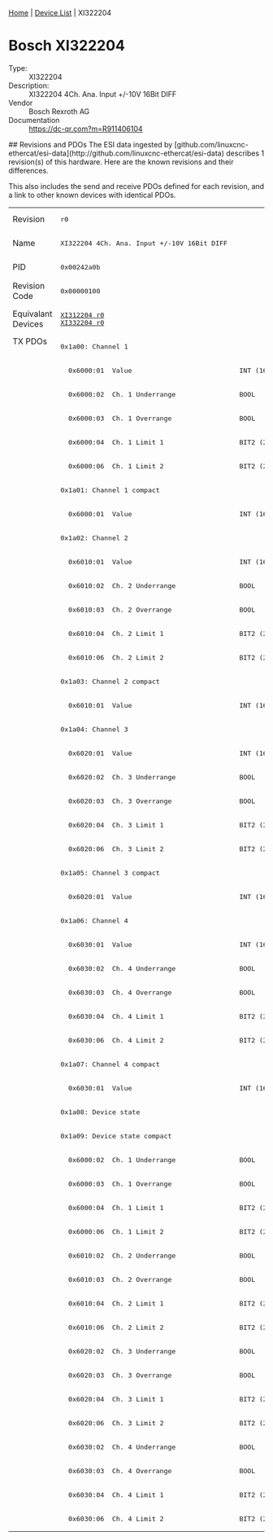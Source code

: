 <div class="nav"><a href="/esi-data">Home</a> | <a href="/esi-data/devices">Device List</a> | XI322204</div>

#  Bosch XI322204

<dl>
  <dt>Type:</dt><dd>XI322204</dd>
  <dt>Description:</dt><dd>XI322204 4Ch. Ana. Input +/-10V 16Bit DIFF</dd>
  <dt>Vendor</dt><dd>Bosch Rexroth AG</dd>
  <dt>Documentation</dt><dd><a href="https://dc-qr.com?m=R911406104">https://dc-qr.com?m=R911406104</a></dd>
</dl>
## Revisions and PDOs
The ESI data ingested by [github.com/linuxcnc-ethercat/esi-data](http://github.com/linuxcnc-ethercat/esi-data) describes 1 revision(s) of this hardware.  Here are the known revisions and their differences.

This also includes the send and receive PDOs defined for each revision, and a link to other known devices with identical PDOs.

<table>
<tr >
<td class="first">Revision</td>
<td ><pre>r0</pre></td>
</tr>
<tr >
<td class="first">Name</td>
<td ><pre>XI322204 4Ch. Ana. Input +/-10V 16Bit DIFF</pre></td>
</tr>
<tr >
<td class="first">PID</td>
<td ><pre>0x00242a0b</pre></td>
</tr>
<tr >
<td class="first">Revision Code</td>
<td ><pre>0x00000100</pre></td>
</tr>
<tr >
<td class="first">Equivalant Devices</td>
<td ><pre><a href="XI312204">XI312204 r0</a><br/><a href="XI332204">XI332204 r0</a></pre></td>
</tr>
<tr class="txpdo pdosection">
<td class="first" rowspan=50 valign=top>TX PDOs</td>
<td><pre>0x1a00: Channel 1</pre></td>
<td></td>
</tr>
<tr class="txpdo">
<td ><pre>  0x6000:01  Value                           INT (16 bits)</pre></td>
</tr>
<tr class="txpdo">
<td ><pre>  0x6000:02  Ch. 1 Underrange                BOOL</pre></td>
</tr>
<tr class="txpdo">
<td ><pre>  0x6000:03  Ch. 1 Overrange                 BOOL</pre></td>
</tr>
<tr class="txpdo">
<td ><pre>  0x6000:04  Ch. 1 Limit 1                   BIT2 (2 bits)</pre></td>
</tr>
<tr class="txpdo">
<td ><pre>  0x6000:06  Ch. 1 Limit 2                   BIT2 (2 bits)</pre></td>
</tr>
<tr class="txpdo pdosection">
<td ><pre>0x1a01: Channel 1 compact</pre></td>
</tr>
<tr class="txpdo">
<td ><pre>  0x6000:01  Value                           INT (16 bits)</pre></td>
</tr>
<tr class="txpdo pdosection">
<td ><pre>0x1a02: Channel 2</pre></td>
</tr>
<tr class="txpdo">
<td ><pre>  0x6010:01  Value                           INT (16 bits)</pre></td>
</tr>
<tr class="txpdo">
<td ><pre>  0x6010:02  Ch. 2 Underrange                BOOL</pre></td>
</tr>
<tr class="txpdo">
<td ><pre>  0x6010:03  Ch. 2 Overrange                 BOOL</pre></td>
</tr>
<tr class="txpdo">
<td ><pre>  0x6010:04  Ch. 2 Limit 1                   BIT2 (2 bits)</pre></td>
</tr>
<tr class="txpdo">
<td ><pre>  0x6010:06  Ch. 2 Limit 2                   BIT2 (2 bits)</pre></td>
</tr>
<tr class="txpdo pdosection">
<td ><pre>0x1a03: Channel 2 compact</pre></td>
</tr>
<tr class="txpdo">
<td ><pre>  0x6010:01  Value                           INT (16 bits)</pre></td>
</tr>
<tr class="txpdo pdosection">
<td ><pre>0x1a04: Channel 3</pre></td>
</tr>
<tr class="txpdo">
<td ><pre>  0x6020:01  Value                           INT (16 bits)</pre></td>
</tr>
<tr class="txpdo">
<td ><pre>  0x6020:02  Ch. 3 Underrange                BOOL</pre></td>
</tr>
<tr class="txpdo">
<td ><pre>  0x6020:03  Ch. 3 Overrange                 BOOL</pre></td>
</tr>
<tr class="txpdo">
<td ><pre>  0x6020:04  Ch. 3 Limit 1                   BIT2 (2 bits)</pre></td>
</tr>
<tr class="txpdo">
<td ><pre>  0x6020:06  Ch. 3 Limit 2                   BIT2 (2 bits)</pre></td>
</tr>
<tr class="txpdo pdosection">
<td ><pre>0x1a05: Channel 3 compact</pre></td>
</tr>
<tr class="txpdo">
<td ><pre>  0x6020:01  Value                           INT (16 bits)</pre></td>
</tr>
<tr class="txpdo pdosection">
<td ><pre>0x1a06: Channel 4</pre></td>
</tr>
<tr class="txpdo">
<td ><pre>  0x6030:01  Value                           INT (16 bits)</pre></td>
</tr>
<tr class="txpdo">
<td ><pre>  0x6030:02  Ch. 4 Underrange                BOOL</pre></td>
</tr>
<tr class="txpdo">
<td ><pre>  0x6030:03  Ch. 4 Overrange                 BOOL</pre></td>
</tr>
<tr class="txpdo">
<td ><pre>  0x6030:04  Ch. 4 Limit 1                   BIT2 (2 bits)</pre></td>
</tr>
<tr class="txpdo">
<td ><pre>  0x6030:06  Ch. 4 Limit 2                   BIT2 (2 bits)</pre></td>
</tr>
<tr class="txpdo pdosection">
<td ><pre>0x1a07: Channel 4 compact</pre></td>
</tr>
<tr class="txpdo">
<td ><pre>  0x6030:01  Value                           INT (16 bits)</pre></td>
</tr>
<tr class="txpdo pdosection">
<td ><pre>0x1a08: Device state</pre></td>
</tr>
<tr class="txpdo pdosection">
<td ><pre>0x1a09: Device state compact</pre></td>
</tr>
<tr class="txpdo">
<td ><pre>  0x6000:02  Ch. 1 Underrange                BOOL</pre></td>
</tr>
<tr class="txpdo">
<td ><pre>  0x6000:03  Ch. 1 Overrange                 BOOL</pre></td>
</tr>
<tr class="txpdo">
<td ><pre>  0x6000:04  Ch. 1 Limit 1                   BIT2 (2 bits)</pre></td>
</tr>
<tr class="txpdo">
<td ><pre>  0x6000:06  Ch. 1 Limit 2                   BIT2 (2 bits)</pre></td>
</tr>
<tr class="txpdo">
<td ><pre>  0x6010:02  Ch. 2 Underrange                BOOL</pre></td>
</tr>
<tr class="txpdo">
<td ><pre>  0x6010:03  Ch. 2 Overrange                 BOOL</pre></td>
</tr>
<tr class="txpdo">
<td ><pre>  0x6010:04  Ch. 2 Limit 1                   BIT2 (2 bits)</pre></td>
</tr>
<tr class="txpdo">
<td ><pre>  0x6010:06  Ch. 2 Limit 2                   BIT2 (2 bits)</pre></td>
</tr>
<tr class="txpdo">
<td ><pre>  0x6020:02  Ch. 3 Underrange                BOOL</pre></td>
</tr>
<tr class="txpdo">
<td ><pre>  0x6020:03  Ch. 3 Overrange                 BOOL</pre></td>
</tr>
<tr class="txpdo">
<td ><pre>  0x6020:04  Ch. 3 Limit 1                   BIT2 (2 bits)</pre></td>
</tr>
<tr class="txpdo">
<td ><pre>  0x6020:06  Ch. 3 Limit 2                   BIT2 (2 bits)</pre></td>
</tr>
<tr class="txpdo">
<td ><pre>  0x6030:02  Ch. 4 Underrange                BOOL</pre></td>
</tr>
<tr class="txpdo">
<td ><pre>  0x6030:03  Ch. 4 Overrange                 BOOL</pre></td>
</tr>
<tr class="txpdo">
<td ><pre>  0x6030:04  Ch. 4 Limit 1                   BIT2 (2 bits)</pre></td>
</tr>
<tr class="txpdo">
<td ><pre>  0x6030:06  Ch. 4 Limit 2                   BIT2 (2 bits)</pre></td>
</tr>
</table>

